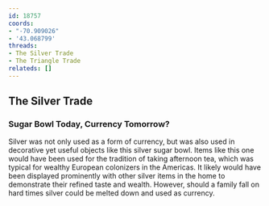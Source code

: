 ```yaml
---
id: 18757
coords:
- "-70.909026"
- '43.068799'
threads:
- The Silver Trade
- The Triangle Trade
relateds: []
---
```


## The Silver Trade

### Sugar Bowl Today, Currency Tomorrow?

Silver was not only used as a form of currency, but was also used in decorative yet useful objects like this silver sugar bowl. Items like this one would have been used for the tradition of taking afternoon tea, which was typical for wealthy European colonizers in the Americas. It likely would have been displayed prominently with other silver items in the home to demonstrate their refined taste and wealth. However, should a family fall on hard times silver could be melted down and used as currency.
